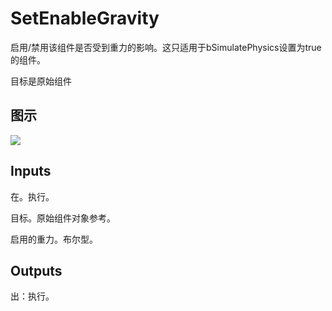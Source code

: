 # SetEnableGravity

启用/禁用该组件是否受到重力的影响。这只适用于bSimulatePhysics设置为true的组件。

目标是原始组件

## 图示

![]($-20221218-20284379.png)

## Inputs

在。执行。

目标。原始组件对象参考。

启用的重力。布尔型。  

## Outputs

出：执行。
